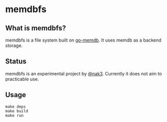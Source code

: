 # memdbfs

What is memdbfs?
---
memdbfs is a file system built on [go-memdb](https://github.com/hashicorp/go-memdb). It uses memdb as a backend storage.

Status
---
memdbfs is an experimental project by [@nak3](https://github.com/nak3). Currently it does not aim to practicable use.

Usage
---
~~~
make deps
make build
make run
~~~
